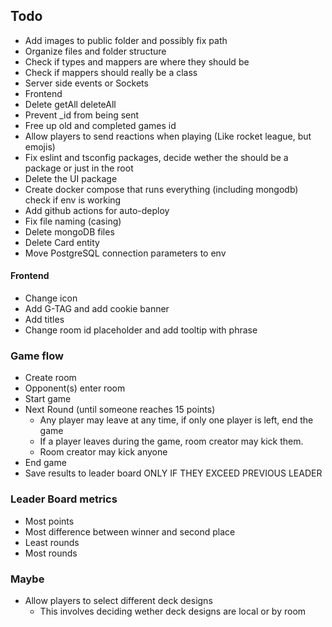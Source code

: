 ## Todo

- Add images to public folder and possibly fix path
- Organize files and folder structure
- Check if types and mappers are where they should be
- Check if mappers should really be a class
- Server side events or Sockets
- Frontend
- Delete getAll deleteAll
- Prevent \_id from being sent
- Free up old and completed games id
- Allow players to send reactions when playing (Like rocket league, but emojis)
- Fix eslint and tsconfig packages, decide wether the should be a package or just in the root
- Delete the UI package
- Create docker compose that runs everything (including mongodb) check if env is working
- Add github actions for auto-deploy
- Fix file naming (casing)
- Delete mongoDB files
- Delete Card entity
- Move PostgreSQL connection parameters to env

#### Frontend

- Change icon
- Add G-TAG and add cookie banner
- Add titles
- Change room id placeholder and add tooltip with phrase

### Game flow

- Create room
- Opponent(s) enter room
- Start game
- Next Round (until someone reaches 15 points)
  - Any player may leave at any time, if only one player is left, end the game
  - If a player leaves during the game, room creator may kick them.
  - Room creator may kick anyone
- End game
- Save results to leader board ONLY IF THEY EXCEED PREVIOUS LEADER

### Leader Board metrics

- Most points
- Most difference between winner and second place
- Least rounds
- Most rounds

### Maybe

- Allow players to select different deck designs
  - This involves deciding wether deck designs are local or by room

